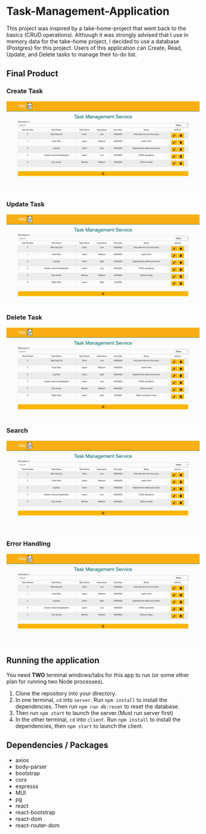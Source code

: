 # Task-Management-Application
This project was inspired by a take-home-project that went back to the basics (CRUD operations). Although it was strongly advised that I use in memory data for the take-home project, I decided to use a database (Postgres) for this project. Users of this application can Create, Read, Update, and Delete tasks to manage their to-do list.

## Final Product

### Create Task
![Create](https://github.com/LingJason/Task-Management-Application/blob/main/docs/Create.gif)

### Update Task
![Update](https://github.com/LingJason/Task-Management-Application/blob/main/docs/Update.gif)

### Delete Task
![Delete](https://github.com/LingJason/Task-Management-Application/blob/main/docs/Delete.gif)

### Search
![Search](https://github.com/LingJason/Task-Management-Application/blob/main/docs/Search.gif)

### Error Handling
![Error](https://github.com/LingJason/Task-Management-Application/blob/main/docs/Error.gif)

## Running the application

You need **TWO** terminal windows/tabs for this app to run (or some other plan for running two Node processes).

1. Clone the repository into your directory.
2. In one terminal, `cd` into `server`. Run `npm install` to install the dependencies. Then run `npm run db:reset` to reset the database.
3. Then run `npm start` to launch the server.(Must run server first)
4. In the other terminal, `cd` into `client`. Run `npm install` to install the dependencies, then `npm start` to launch the client.

## Dependencies / Packages
- axios
- body-parser
- bootstrap
- cors
- expresss
- MUI
- pg
- react
- react-bootstrap
- react-dom
- react-router-dom
